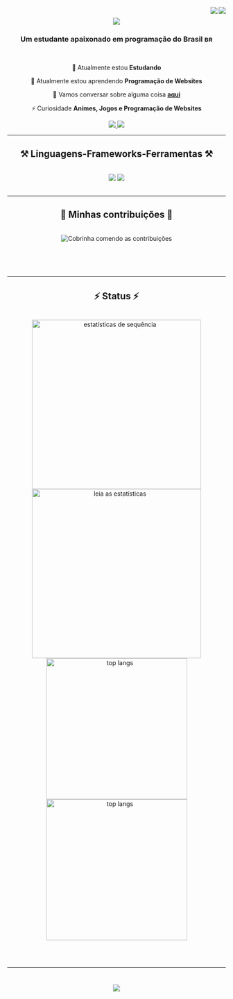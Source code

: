 <img align="right" src="https://visitor-badge.laobi.icu/badge?page_id=meliodasbr-oficial.meliodasbr-oficial" /> <img align="right" src="https://wakatime.com/badge/user/ea8ff3dd-0ce4-4de7-91d5-6a5ca477a013.svg" />



<h1 align="center">
    <img src="https://readme-typing-svg.herokuapp.com/?font=Righteous&size=35&center=true&vCenter=true&width=900&height=100&duration=6000&lines=Olá!+👋;Meu+Nome+é+Richard+Aghamenon!" />
</h1>

<h3 align="center">Um estudante apaixonado em programação do Brasil ʙʀ</h3>

<br/>

<div align="center">
 
 🔭 Atualmente estou **Estudando**
 
 🌱 Atualmente estou aprendendo **Programação de Websites**

💬 Vamos conversar sobre alguma coisa **[aqui](https://discord.gg/VAasD2GqMk)**

⚡ Curiosidade **Animes, Jogos e Programação de Websites**
 </div>
 
<div align="center"> 
  <a href="mailto:meliodas157lost@gmail.com">
    <img src="https://img.shields.io/badge/Gmail-333333?style=for-the-badge&logo=gmail&logoColor=red" />
  </a>
  <a href="Em Breve" target="_blank">
     <img src="https://img.shields.io/badge/Portfolio-FF5722?style=for-the-badge&logo=todoist&logoColor=white" target="_blank" />
  </a>
</div>

 <hr/>
 
<h2 align="center">⚒️ Linguagens-Frameworks-Ferramentas ⚒️</h2>
<br/>
<div align="center">
    <img src="https://skillicons.dev/icons?i=html,css,vscode,github,js" />
    <img src="https://skillicons.dev/icons?i=nodejs" /><br>
</div>

<br/>
<hr/>

<div align="center">
  <h2>🐍 Minhas contribuições 🐍</h2>
  <br>
  <img alt="Cobrinha comendo as contribuições" src="https://raw.githubusercontent.com/meliodasbr-oficial/meliodasbr-oficial/output/github-contribution-grid-snakev2.svg" />
  
  <br/><br/><br/>
</div>

<hr/>

<h2 align="center">⚡ Status ⚡</h2>
<br>
<div align=center>
  <img width=390 src="https://streak-stats.demolab.com?user=meliodasbr-oficial&theme=midnight-purple&&layout=compact&border_radius=10&count_weight=0.5&size_weight=0.5&locale=pt_BR" alt="estatísticas de sequência"/>
  <img width=390 src="https://github-readme-stats.vercel.app/api?username=meliodasbr-oficial&theme=midnight-purple&locale=pt-br&border_radius=10&count_weight=0.5" alt="leia as estatísticas" />
  <br/>
  <img width=325 align="center" src="https://github-readme-stats.vercel.app/api/top-langs/?username=meliodasbr-oficial&size_weight=0.5&count_weight=0.5&langs_count=8&locale=pt-br&theme=midnight-purple" alt="top langs" />
    <img width=325 align="center" src="https://github-readme-stats.vercel.app/api/wakatime?username=Meliodasbr_Oficial&theme=midnight-purple&locale=pt-br&border_radius=10&count_weight=0.5" alt="top langs" />
</div>

<br/><br/>

<hr/>

<h1 align="center">
    <img src="https://readme-typing-svg.demolab.com?font=Righteous&size=35&pause=1100&random=false&width=900&height=100&lines=Obrigado!;Por+me+acompanhar+nesta+aventrura+da+programa%C3%A7%C3%A3o." />
</h1>

